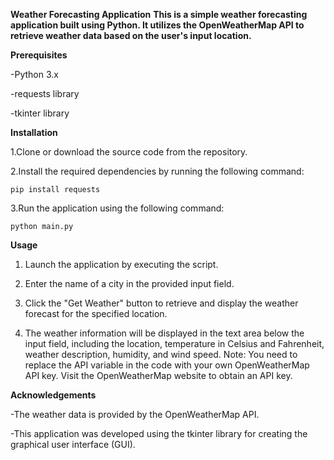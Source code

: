 **Weather Forecasting Application**
**This is a simple weather forecasting application built using Python. It utilizes the OpenWeatherMap API to retrieve weather data based on the user's input location.**

**Prerequisites**

-Python 3.x

-requests library

-tkinter library

**Installation**

1.Clone or download the source code from the repository.

2.Install the required dependencies by running the following command:

`pip install requests`

3.Run the application using the following command:

`python main.py`

**Usage**

1. Launch the application by executing the script.
   
2. Enter the name of a city in the provided input field.
  
3. Click the "Get Weather" button to retrieve and display the weather forecast for the specified location.

4. The weather information will be displayed in the text area below the input field, including the location, temperature in Celsius and Fahrenheit, weather description, humidity, and wind speed.
Note: You need to replace the API variable in the code with your own OpenWeatherMap API key. Visit the OpenWeatherMap website to obtain an API key.

**Acknowledgements**

-The weather data is provided by the OpenWeatherMap API.

-This application was developed using the tkinter library for creating the graphical user interface (GUI).
